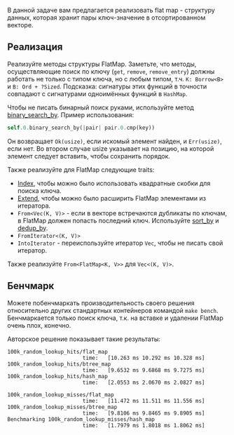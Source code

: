 В данной задаче вам предлагается реализовать flat map - структуру данных, которая хранит
пары ключ-значение в отсортированном векторе.

## Реализация

Реализуйте методы структуры FlatMap. Заметьте, что методы, осуществляющие поиск по ключу
(`get`, `remove`, `remove_entry`) должны работать не только с типом ключа, но с любым
типом, т.ч. `K: Borrow<B>` и `B: Ord + ?Sized`. Подсказка: сигнатуры этих функций
в точности совпадают с сигнатурами одноимённых функций в `HashMap`.

Чтобы не писать бинарный поиск руками, используйте метод [binary_search_by](https://doc.rust-lang.org/std/primitive.slice.html#method.binary_search_by). Пример использования:

```rust
self.0.binary_search_by(|pair| pair.0.cmp(key))
```

Он возвращает `Ok(usize)`, если искомый элемент найден, и `Err(usize)`, если нет.
Во втором случае usize указывает на позицию, на которой элемент следует вставить,
чтобы сохранить порядок.

Также реализуйте для FlatMap следующие traits:
* [Index](https://doc.rust-lang.org/std/ops/trait.Index.html), чтобы можно было
использовать квадратные скобки для поиска ключа.
* [Extend](https://doc.rust-lang.org/std/iter/trait.Extend.html), чтобы можно было
расширить FlatMap элементами из итератора.
* `From<Vec(K, V)>` - если в векторе встречаются дубликаты по ключам, в FlatMap
должен попасть последний ключ. Используйте [sort_by](https://doc.rust-lang.org/std/primitive.slice.html#method.sort_by) и [dedup_by](https://doc.rust-lang.org/std/vec/struct.Vec.html#method.dedup_by).
* `FromIterator<(K, V)>`
* `IntoIterator` - переиспользуйте итератор `Vec`, чтобы не писать свой итератор.

Также реализуйте `From<FlatMap<K, V>>` для `Vec<(K, V)>`.

## Бенчмарк

Можете побенчмаркать производительность своего решения относительно других стандартных
контейнеров командой `make bench`. Бенчмаркается только поиск ключа, т.к. на вставке
и удалении FlatMap очень плох, конечно.

Авторское решение показывает такие результаты:

```
100k_random_lookup_hits/flat_map
                        time:   [10.263 ms 10.292 ms 10.328 ms]
100k_random_lookup_hits/btree_map
                        time:   [9.6532 ms 9.6868 ms 9.7275 ms]
100k_random_lookup_hits/hash_map
                        time:   [2.0553 ms 2.0670 ms 2.0827 ms]

100k_random_lookup_misses/flat_map
                        time:   [11.472 ms 11.511 ms 11.556 ms]
100k_random_lookup_misses/btree_map
                        time:   [9.8106 ms 9.8465 ms 9.8905 ms]
Benchmarking 100k_random_lookup_misses/hash_map
                        time:   [1.7979 ms 1.8018 ms 1.8062 ms]
```

